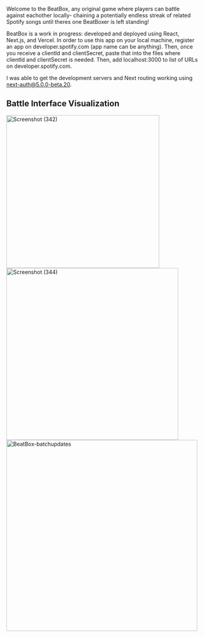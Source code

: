 Welcome to the BeatBox, any original game where players can battle against eachother locally- chaining a potentially endless streak of related Spotify songs until theres one BeatBoxer is left standing!

BeatBox is a work in progress: developed and deployed using React, Next.js, and Vercel.
In order to use this app on your local machine, register an app on developer.spotify.com (app name can be anything). Then, once you receive a clientId and clientSecret, paste that into the files where clientId and clientSecret is needed. Then, add localhost:3000 to list of URLs on developer.spotify.com. 

I was able to get the development servers and Next routing working using next-auth@5.0.0-beta.20.

## Battle Interface Visualization
<img src="https://github.com/user-attachments/assets/423adede-b5f2-4cff-ac11-4ca3abcc9e66" alt="Screenshot (342)" width="400"/>
<img src="https://github.com/user-attachments/assets/dd31c7d2-a1cd-476c-b4b4-ec806cd7e609" alt="Screenshot (344)" width="450"/>
<img width="500" alt="BeatBox-batchupdates" src="https://github.com/user-attachments/assets/097263cc-09cd-408a-82ca-261d1e28121e" />
